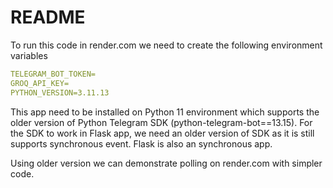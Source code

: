 # README

To run this code in render.com we need to create the following environment variables
```yml
TELEGRAM_BOT_TOKEN=
GROQ_API_KEY=
PYTHON_VERSION=3.11.13
```

This app need to be installed on Python 11 environment which supports the older version of  Python Telegram SDK (python-telegram-bot==13.15). For the SDK to work in Flask app, we need an older version of SDK as it is still supports synchronous event. Flask is also an synchronous app. 

Using older version we can demonstrate polling on render.com with simpler code. 